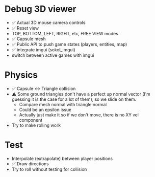 # Debug 3D viewer
* ✅ Actual 3D mouse camera controls
* ✅ Reset view
* TOP, BOTTOM, LEFT, RIGHT, etc, FREE VIEW modes
* ✅ Capsule mesh
* ✅ Public API to push game states (players, entities, map)
* ✅ integrate imgui (sokol_imgui)
* switch between active games with imgui

# Physics
* ✅ Capsule <-> Triangle collision
* ⚠️ Some ground triangles don't have a perfect up normal vector (I'm guessing it is the case for a lot of them), so we slide on them.
    - Compare mesh normal with triangle normal
    - Could be an epsilon issue
    - Actually just make it so if we don't move, there is no XY vel component
* Try to make rolling work

# Test
* Interpolate (extrapolate) between player positions
* ✅ Draw directions
* Try to roll without testing for collision